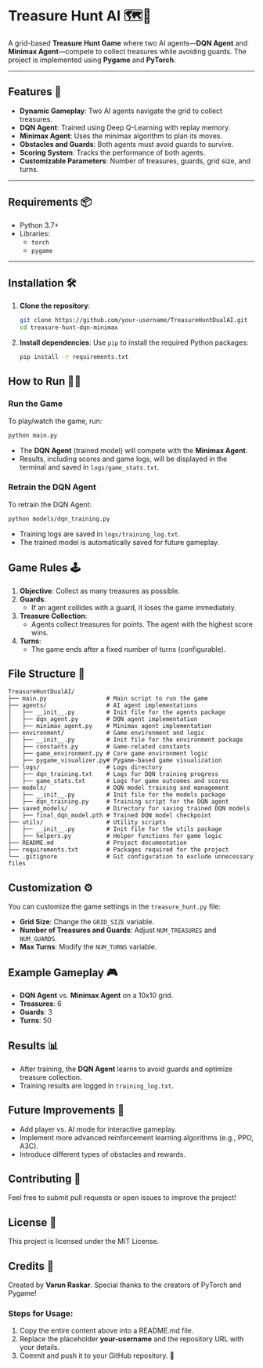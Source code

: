 # Treasure Hunt AI 🗺️🤖

A grid-based **Treasure Hunt Game** where two AI agents—**DQN Agent** and **Minimax Agent**—compete to collect treasures while avoiding guards. The project is implemented using **Pygame** and **PyTorch**.

---

## Features 🚀

- **Dynamic Gameplay**: Two AI agents navigate the grid to collect treasures.
- **DQN Agent**: Trained using Deep Q-Learning with replay memory.
- **Minimax Agent**: Uses the minimax algorithm to plan its moves.
- **Obstacles and Guards**: Both agents must avoid guards to survive.
- **Scoring System**: Tracks the performance of both agents.
- **Customizable Parameters**: Number of treasures, guards, grid size, and turns.

---

## Requirements 📦

- Python 3.7+
- Libraries: 
  - `torch`
  - `pygame`

---

## Installation 🛠️

1. **Clone the repository**:

   ```bash
   git clone https://github.com/your-username/TreasureHuntDualAI.git
   cd treasure-hunt-dqn-minimax
   ```

2. **Install dependencies**:
   Use `pip` to install the required Python packages:

   ```bash
   pip install -r requirements.txt
   ```

## How to Run 🏃‍♂️

### Run the Game
To play/watch the game, run:

```bash
python main.py
```

* The **DQN Agent** (trained model) will compete with the **Minimax Agent**.
* Results, including scores and game logs, will be displayed in the terminal and saved in `logs/game_stats.txt`.

### Retrain the DQN Agent
To retrain the DQN Agent:

```bash
python models/dqn_training.py
```

* Training logs are saved in `logs/training_log.txt`.
* The trained model is automatically saved for future gameplay.

## Game Rules 🕹️

1. **Objective**: Collect as many treasures as possible.
2. **Guards**:
   * If an agent collides with a guard, it loses the game immediately.
3. **Treasure Collection**:
   * Agents collect treasures for points. The agent with the highest score wins.
4. **Turns**:
   * The game ends after a fixed number of turns (configurable).

## File Structure 📂

```
TreasureHuntDualAI/
├── main.py                 # Main script to run the game
├── agents/                 # AI agent implementations
│   ├── __init__.py         # Init file for the agents package
│   ├── dqn_agent.py        # DQN agent implementation
│   ├── minimax_agent.py    # Minimax agent implementation
├── environment/            # Game environment and logic
│   ├── __init__.py         # Init file for the environment package
│   ├── constants.py        # Game-related constants
│   ├── game_environment.py # Core game environment logic
│   ├── pygame_visualizer.py# Pygame-based game visualization
├── logs/                   # Logs directory
│   ├── dqn_training.txt    # Logs for DQN training progress
│   ├── game_stats.txt      # Logs for game outcomes and scores
├── models/                 # DQN model training and management
│   ├── __init__.py         # Init file for the models package
│   ├── dqn_training.py     # Training script for the DQN agent
├── saved_models/           # Directory for saving trained DQN models
│   ├── final_dqn_model.pth # Trained DQN model checkpoint
├── utils/                  # Utility scripts
│   ├── __init__.py         # Init file for the utils package
│   ├── helpers.py          # Helper functions for game logic
├── README.md               # Project documentation
├── requirements.txt        # Packages required for the project
└── .gitignore              # Git configuration to exclude unnecessary files
```

## Customization ⚙️

You can customize the game settings in the `treasure_hunt.py` file:
* **Grid Size**: Change the `GRID_SIZE` variable.
* **Number of Treasures and Guards**: Adjust `NUM_TREASURES` and `NUM_GUARDS`.
* **Max Turns**: Modify the `NUM_TURNS` variable.

## Example Gameplay 🎮

* **DQN Agent** vs. **Minimax Agent** on a 10x10 grid.
* **Treasures**: 6
* **Guards**: 3
* **Turns**: 50

## Results 📊

* After training, the **DQN Agent** learns to avoid guards and optimize treasure collection.
* Training results are logged in `training_log.txt`.

## Future Improvements 🌟

* Add player vs. AI mode for interactive gameplay.
* Implement more advanced reinforcement learning algorithms (e.g., PPO, A3C).
* Introduce different types of obstacles and rewards.

## Contributing 🤝

Feel free to submit pull requests or open issues to improve the project!

## License 📜

This project is licensed under the MIT License.

## Credits 🙌

Created by **Varun Raskar**. Special thanks to the creators of PyTorch and Pygame!

### Steps for Usage:
1. Copy the entire content above into a README.md file.
2. Replace the placeholder **your-username** and the repository URL with your details.
3. Commit and push it to your GitHub repository. 🎉